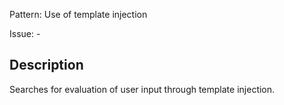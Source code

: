 Pattern: Use of template injection

Issue: -

## Description

Searches for evaluation of user input through template injection.